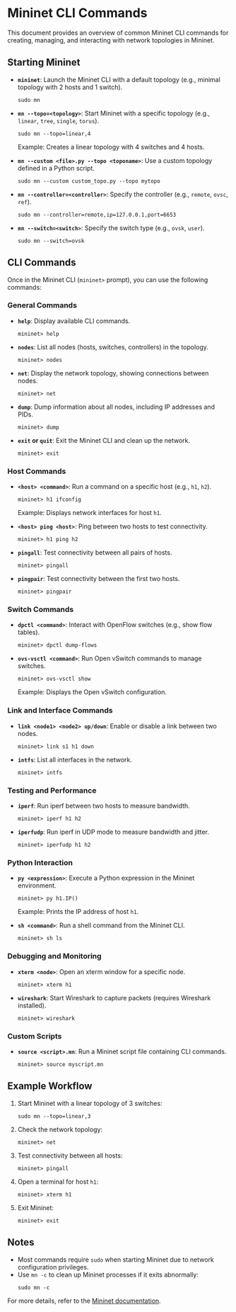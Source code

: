 # Mininet CLI Commands

This document provides an overview of common Mininet CLI commands for creating, managing, and interacting with network topologies in Mininet.

## Starting Mininet
- **`mininet`**: Launch the Mininet CLI with a default topology (e.g., minimal topology with 2 hosts and 1 switch).
  ```
  sudo mn
  ```
- **`mn --topo=<topology>`**: Start Mininet with a specific topology (e.g., `linear`, `tree`, `single`, `torus`).
  ```
  sudo mn --topo=linear,4
  ```
  Example: Creates a linear topology with 4 switches and 4 hosts.

- **`mn --custom <file>.py --topo <toponame>`**: Use a custom topology defined in a Python script.
  ```
  sudo mn --custom custom_topo.py --topo mytopo
  ```

- **`mn --controller=<controller>`**: Specify the controller (e.g., `remote`, `ovsc`, `ref`).
  ```
  sudo mn --controller=remote,ip=127.0.0.1,port=6653
  ```

- **`mn --switch=<switch>`**: Specify the switch type (e.g., `ovsk`, `user`).
  ```
  sudo mn --switch=ovsk
  ```

## CLI Commands
Once in the Mininet CLI (`mininet>` prompt), you can use the following commands:

### General Commands
- **`help`**: Display available CLI commands.
  ```
  mininet> help
  ```

- **`nodes`**: List all nodes (hosts, switches, controllers) in the topology.
  ```
  mininet> nodes
  ```

- **`net`**: Display the network topology, showing connections between nodes.
  ```
  mininet> net
  ```

- **`dump`**: Dump information about all nodes, including IP addresses and PIDs.
  ```
  mininet> dump
  ```

- **`exit` or `quit`**: Exit the Mininet CLI and clean up the network.
  ```
  mininet> exit
  ```

### Host Commands
- **`<host> <command>`**: Run a command on a specific host (e.g., `h1`, `h2`).
  ```
  mininet> h1 ifconfig
  ```
  Example: Displays network interfaces for host `h1`.

- **`<host> ping <host>`**: Ping between two hosts to test connectivity.
  ```
  mininet> h1 ping h2
  ```

- **`pingall`**: Test connectivity between all pairs of hosts.
  ```
  mininet> pingall
  ```

- **`pingpair`**: Test connectivity between the first two hosts.
  ```
  mininet> pingpair
  ```

### Switch Commands
- **`dpctl <command>`**: Interact with OpenFlow switches (e.g., show flow tables).
  ```
  mininet> dpctl dump-flows
  ```

- **`ovs-vsctl <command>`**: Run Open vSwitch commands to manage switches.
  ```
  mininet> ovs-vsctl show
  ```
  Example: Displays the Open vSwitch configuration.

### Link and Interface Commands
- **`link <node1> <node2> up/down`**: Enable or disable a link between two nodes.
  ```
  mininet> link s1 h1 down
  ```

- **`intfs`**: List all interfaces in the network.
  ```
  mininet> intfs
  ```

### Testing and Performance
- **`iperf`**: Run iperf between two hosts to measure bandwidth.
  ```
  mininet> iperf h1 h2
  ```

- **`iperfudp`**: Run iperf in UDP mode to measure bandwidth and jitter.
  ```
  mininet> iperfudp h1 h2
  ```

### Python Interaction
- **`py <expression>`**: Execute a Python expression in the Mininet environment.
  ```
  mininet> py h1.IP()
  ```
  Example: Prints the IP address of host `h1`.

- **`sh <command>`**: Run a shell command from the Mininet CLI.
  ```
  mininet> sh ls
  ```

### Debugging and Monitoring
- **`xterm <node>`**: Open an xterm window for a specific node.
  ```
  mininet> xterm h1
  ```

- **`wireshark`**: Start Wireshark to capture packets (requires Wireshark installed).
  ```
  mininet> wireshark
  ```

### Custom Scripts
- **`source <script>.mn`**: Run a Mininet script file containing CLI commands.
  ```
  mininet> source myscript.mn
  ```

## Example Workflow
1. Start Mininet with a linear topology of 3 switches:
   ```
   sudo mn --topo=linear,3
   ```
2. Check the network topology:
   ```
   mininet> net
   ```
3. Test connectivity between all hosts:
   ```
   mininet> pingall
   ```
4. Open a terminal for host `h1`:
   ```
   mininet> xterm h1
   ```
5. Exit Mininet:
   ```
   mininet> exit
   ```

## Notes
- Most commands require `sudo` when starting Mininet due to network configuration privileges.
- Use `mn -c` to clean up Mininet processes if it exits abnormally:
  ```
  sudo mn -c
  ```

For more details, refer to the [Mininet documentation](http://mininet.org/walkthrough/#part-2-mininet-command-line-interface-cli).